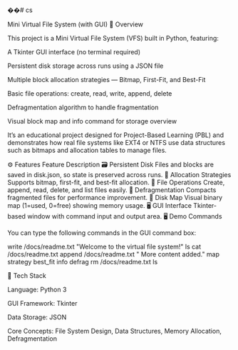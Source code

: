 ��#   c s 

Mini Virtual File System (with GUI) 🧠 Overview

This project is a Mini Virtual File System (VFS) built in Python, featuring:

A Tkinter GUI interface (no terminal required)

Persistent disk storage across runs using a JSON file

Multiple block allocation strategies — Bitmap, First-Fit, and Best-Fit

Basic file operations: create, read, write, append, delete

Defragmentation algorithm to handle fragmentation

Visual block map and info command for storage overview

It’s an educational project designed for Project-Based Learning (PBL) and demonstrates how real file systems like EXT4 or NTFS use data structures such as bitmaps and allocation tables to manage files.

⚙️ Features Feature Description 🗃️ Persistent Disk Files and blocks are saved in disk.json, so state is preserved across runs. 💾 Allocation Strategies Supports bitmap, first-fit, and best-fit allocation. 📂 File Operations Create, append, read, delete, and list files easily. 🔄 Defragmentation Compacts fragmented files for performance improvement. 🧭 Disk Map Visual binary map (1=used, 0=free) showing memory usage. 🖥️ GUI Interface Tkinter-based window with command input and output area. 🖥️ Demo Commands

You can type the following commands in the GUI command box:

write /docs/readme.txt "Welcome to the virtual file system!" ls cat /docs/readme.txt append /docs/readme.txt " More content added." map strategy best_fit info defrag rm /docs/readme.txt ls

🧩 Tech Stack

Language: Python 3

GUI Framework: Tkinter

Data Storage: JSON

Core Concepts: File System Design, Data Structures, Memory Allocation, Defragmentation
